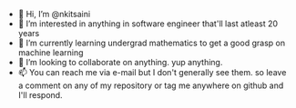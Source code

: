 - 👋 Hi, I’m @nkitsaini
- 👀 I’m interested in anything in software engineer that'll last atleast 20 years
- 🌱 I’m currently learning undergrad mathematics to get a good grasp on machine learning
- 💞️ I’m looking to collaborate on anything. yup anything.
- 📫 You can reach me via e-mail but I don't generally see them. so leave a comment on any of my repository or tag me anywhere on github and I'll respond.

<!---
nkitsaini/nkitsaini is a ✨ special ✨ repository because its `README.md` (this file) appears on your GitHub profile.
You can click the Preview link to take a look at your changes.
--->
